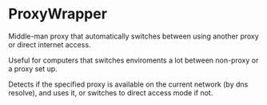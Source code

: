 ProxyWrapper
================

Middle-man proxy that automatically switches between using another proxy or direct internet access.

Useful for computers that switches enviroments a lot between non-proxy or a proxy set up.

Detects if the specified proxy is available on the current network (by dns resolve), and uses it, or switches to direct access mode if not.
